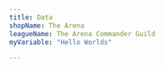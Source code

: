 ```yaml
---
title: Data
shopName: The Arena
leagueName: The Arena Commander Guild
myVariable: "Hello Worlds"

---
```


